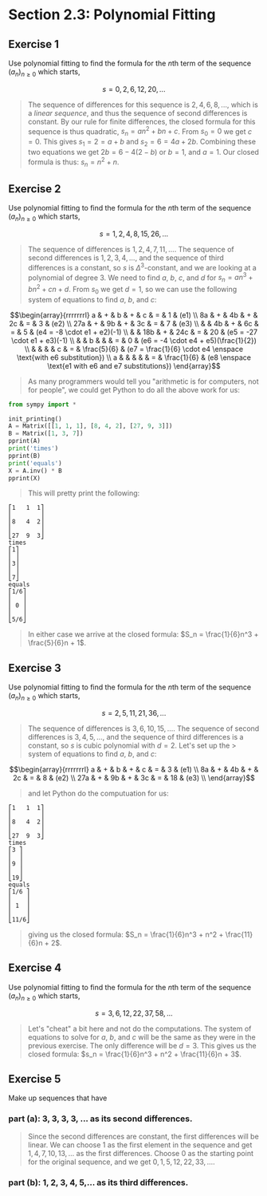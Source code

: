 # Section 2.3: Polynomial Fitting 


## Exercise 1 

Use polynomial fitting to find the formula for the $n\text{th}$ term of the
sequence $(a_n)_{n \ge 0}$ which starts,
```math
s = 0, 2, 6, 12, 20,...
```
> The sequence of differences for this sequence is $2, 4, 6, 8,...$, which
> is a *linear sequence*, and thus the sequence of second differences is
> constant. By our rule for finite differences, the closed formula for this
> sequence is thus quadratic, $s_n = an^2 + bn + c$. From $s_0 = 0$ we get
> $c = 0$. This gives $s_1 = 2 = a + b$ and $s_2 = 6 = 4a + 2b$. Combining
> these two equations we get $2b = 6 - 4(2 - b)$ or $b = 1$, and $a = 1$.
> Our closed formula is thus: $s_n = n^2 + n$.


## Exercise 2 

Use polynomial fitting to find the formula for the $n\text{th}$ term of the
sequence $(a_n)_{n \ge 0}$ which starts,
```math
s = 1, 2, 4, 8, 15, 26,...
```
> The sequence of differences is $1, 2, 4, 7, 11,...$. The sequence of
> second differences is $1, 2, 3, 4,...$, and the sequence of third
> differences is a constant, so $s$ is $\Delta^3$-constant, and we are looking
> at a polynomial of degree 3. We need to find $a$, $b$, $c$, and $d$ for
> $s_n = an^3 + bn^2 + cn + d$. From $s_0$ we get $d = 1$, so we can use the
> following system of equations to find $a$, $b$, and $c$:
```math
\begin{array}{rrrrrrrl}
a & + & b & + & c & = & 1 & (e1) \\
8a & + & 4b & + & 2c & = & 3 & (e2) \\
27a & + & 9b & + & 3c & = & 7 & (e3) \\
 & & 4b & + & 6c & = & 5 & (e4 = -8 \cdot e1 + e2)(-1) \\
 & & 18b & + & 24c & = & 20 & (e5 = -27 \cdot e1 + e3)(-1) \\
 & & b & & & = & 0 & (e6 = -4 \cdot e4 + e5)(\frac{1}{2}) \\
 & & & & c & = & \frac{5}{6} & (e7 = \frac{1}{6} \cdot e4 \enspace
 \text{with e6 substitution}) \\
a & & & & & = & \frac{1}{6} & (e8 \enspace
\text{e1 with e6 and e7 substitutions})
\end{array}
```
> As many programmers would tell you "arithmetic is for computers, not for
> people", we could get Python to do all the above work for us:
```python
from sympy import *

init_printing()
A = Matrix([[1, 1, 1], [8, 4, 2], [27, 9, 3]])
B = Matrix([1, 3, 7])
pprint(A)
print('times')
pprint(B)
print('equals')
X = A.inv() * B
pprint(X)
```
> This will pretty print the following:
```
⎡1   1  1⎤
⎢        ⎥
⎢8   4  2⎥
⎢        ⎥
⎣27  9  3⎦
times
⎡1⎤
⎢ ⎥
⎢3⎥
⎢ ⎥
⎣7⎦
equals
⎡1/6⎤
⎢   ⎥
⎢ 0 ⎥
⎢   ⎥
⎣5/6⎦
```
> In either case we arrive at the closed formula:
> $S_n = \frac{1}{6}n^3 + \frac{5}{6}n + 1$.


## Exercise 3 

Use polynomial fitting to find the formula for the $n\text{th}$ term of the
sequence $(a_n)_{n \ge 0}$ which starts,
```math
s = 2, 5, 11, 21, 36,...
```
> The sequence of differences is $3, 6, 10, 15,...$. The sequence of
> second differences is $3, 4, 5,...$, and the sequence of third
> differences is a constant, so $s$ is cubic polynomial with $d = 2$. Let's
> set up the > system of equations to find $a$, $b$, and $c$:
```math
\begin{array}{rrrrrrrl}
a & + & b & + & c & = & 3 & (e1) \\
8a & + & 4b & + & 2c & = & 8 & (e2) \\
27a & + & 9b & + & 3c & = & 18 & (e3) \\
\end{array}
```
> and let Python do the computuation for us:
```
⎡1   1  1⎤
⎢        ⎥
⎢8   4  2⎥
⎢        ⎥
⎣27  9  3⎦
times
⎡3 ⎤
⎢  ⎥
⎢9 ⎥
⎢  ⎥
⎣19⎦
equals
⎡1/6 ⎤
⎢    ⎥
⎢ 1  ⎥
⎢    ⎥
⎣11/6⎦
```
> giving us the closed formula:
> $S_n = \frac{1}{6}n^3 + n^2 + \frac{11}{6}n + 2$.


## Exercise 4 

Use polynomial fitting to find the formula for the $n\text{th}$ term of the
sequence $(a_n)_{n \ge 0}$ which starts,
```math
s = 3, 6, 12, 22, 37, 58,...
```
> Let's "cheat" a bit here and not do the computations. The system of equations
> to solve for $a$, $b$, and $c$ will be the same as they were in the previous
> exercise. The only difference will be $d = 3$. This gives us the closed
> formula: $s_n = \frac{1}{6}n^3 + n^2 + \frac{11}{6}n + 3$.


## Exercise 5 

Make up sequences that have

### part (a):  3, 3, 3, 3, ... as its second differences.

> Since the second differences are constant, the first differences will be 
> linear. We can choose $1$ as the first element in the sequence and get
> $1, 4, 7, 10, 13,...$ as the first differences. Choose $0$ as the starting
> point for the original sequence, and we get $0, 1, 5, 12, 22, 33,...$.

### part (b):  1, 2, 3, 4, 5,... as its third differences.
